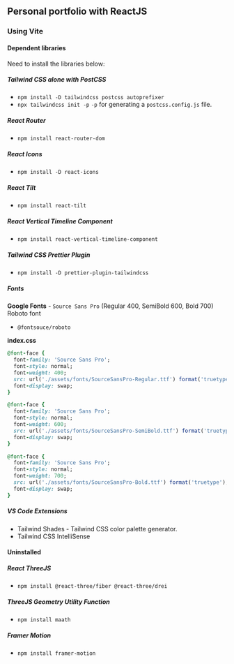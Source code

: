 ## Personal portfolio with ReactJS

### Using Vite
#### Dependent libraries
Need to install the libraries below:
##### Tailwind CSS alone with PostCSS
- `npm install -D tailwindcss postcss autoprefixer`
- `npx tailwindcss init -p`
`-p` for generating a `postcss.config.js` file.

##### React Router
- `npm install react-router-dom`

##### React Icons
- `npm install -D react-icons`

##### React Tilt
- `npm install react-tilt`

##### React Vertical Timeline Component
- `npm install react-vertical-timeline-component`

##### Tailwind CSS Prettier Plugin
- `npm install -D prettier-plugin-tailwindcss`

##### Fonts
**Google Fonts** - `Source Sans Pro` (Regular 400, SemiBold 600, Bold 700)
Roboto font
- `@fontsouce/roboto` 


**index.css**
```ruby
@font-face {
  font-family: 'Source Sans Pro';
  font-style: normal;
  font-weight: 400;
  src: url('./assets/fonts/SourceSansPro-Regular.ttf') format('truetype');
  font-display: swap;
}

@font-face {
  font-family: 'Source Sans Pro';
  font-style: normal;
  font-weight: 600;
  src: url('./assets/fonts/SourceSansPro-SemiBold.ttf') format('truetype');
  font-display: swap;
}

@font-face {
  font-family: 'Source Sans Pro';
  font-style: normal;
  font-weight: 700;
  src: url('./assets/fonts/SourceSansPro-Bold.ttf') format('truetype');
  font-display: swap;
}
```


##### VS Code Extensions
- Tailwind Shades - Tailwind CSS color palette generator.
- Tailwind CSS IntelliSense


#### Uninstalled

##### React ThreeJS
- `npm install @react-three/fiber @react-three/drei`

##### ThreeJS Geometry Utility Function
- `npm install maath`

##### Framer Motion
- `npm install framer-motion`
